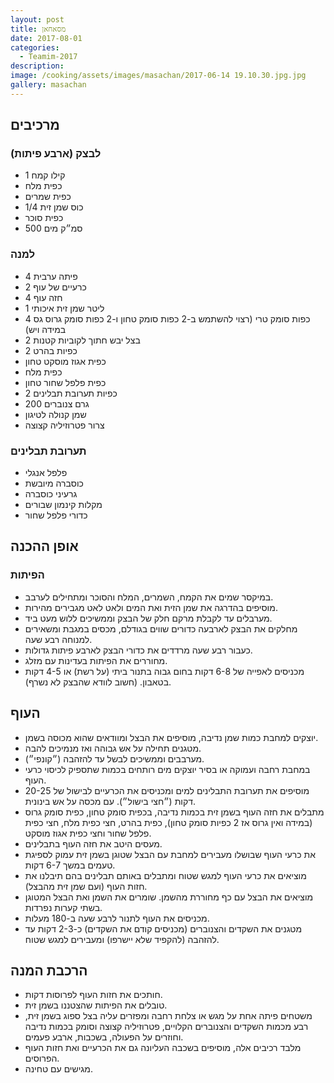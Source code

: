 ```yaml
---
layout: post
title: מסאחאן
date: 2017-08-01
categories:
  - Teamim-2017
description: 
image: /cooking/assets/images/masachan/2017-06-14 19.10.30.jpg.jpg
gallery: masachan
---
```


## מרכיבים

### לבצק (ארבע פיתות)

- 1 קילו קמח
- כפית מלח
- כפית שמרים
- 1/4 כוס שמן זית
- כפית סוכר
- 500 סמ״ק מים

### למנה

- 4 פיתה ערבית
- 2 כרעיים של עוף
- 4 חזה עוף
- 1 ליטר שמן זית איכותי
- 4 כפות סומק טרי (רצוי להשתמש ב-2 כפות סומק טחון ו-2 כפות סומק גרוס גס במידה ויש)
- 2 בצל יבש חתוך לקוביות קטנות
- 2 כפיות בהרט
- כפית אגוז מוסקט טחון
- כפית מלח
- כפית פלפל שחור טחון
- 2 כפיות תערובת תבלינים
- 200 גרם צנוברים
- שמן קנולה לטיגון
- צרור פטרוזיליה קצוצה

### תערובת תבלינים

- פלפל אנגלי
- כוסברה מיובשת
- גרעיני כוסברה
- מקלות קינמון שבורים   
- כדורי פלפל שחור

## אופן ההכנה

### הפיתות

- במיקסר שמים את הקמח, השמרים, המלח והסוכר ומתחילים לערבב.
- מוסיפים בהדרגה את שמן הזית ואת המים ולאט לאט מגבירים מהירות.
- מערבלים עד לקבלת מרקם חלק של הבצק וממשיכים ללוש מעט ביד.
-  מחלקים את הבצק לארבעה כדורים שווים בגודלם, מכסים במגבת ומשאירים למנוחה רבע שעה.
- כעבור רבע שעה מרדדים את כדורי הבצק לארבע פיתות גדולות.
- מחוררים את הפיתות בעדינות עם מזלג.
- מכניסים לאפייה של 6-8 דקות בחום גבוה בתנור ביתי (על רשת) או 4-5 דקות בטאבון. (חשוב לוודא
שהבצק לא נשרף).

## העוף

- יוצקים למחבת כמות שמן נדיבה, מוסיפים את הבצל ומוודאים שהוא מכוסה בשמן.
- מטגנים תחילה על אש גבוהה ואז מנמיכים להבה.
- מערבבים וממשיכים לבשל עד להזהבה (״קונפי״).
- במחבת רחבה ועמוקה או בסיר יוצקים מים רותחים בכמות שתספיק לכיסוי כרעי העוף.
- מוסיפים את תערובת התבלינים למים ומכניסים את הכרעיים לבישול של 20-25 דקות (״חצי בישול״). עם מכסה על
אש בינונית.
- מתבלים את חזה העוף בשמן זית בכמות נדיבה, בכפית סומק טחון, כפית סומק גרוס (במידה ואין גרוס
אז 2 כפיות סומק טחון), כפית בהרט, חצי כפית מלח, חצי כפית פלפל שחור וחצי כפית אגוז מוסקט.
- מעסים היטב את חזה העוף בתבלינים.
- את כרעי העוף שבושלו מעבירים למחבת עם הבצל שטוגן בשמן זית עמוק לספיגת טעמים במשך 6-7
דקות.
- מוציאים את כרעי העוף למגש שטוח ומתבלים באותם תבלינים בהם תיבלנו את חזות העוף (ועם שמן
זית מהבצל).
- מוציאים את הבצל עם כף מחוררת מהשמן. שומרים את השמן ואת הבצל המטוגן בשתי קערות נפרדות.
- מכניסים את העוף לתנור לרבע שעה ב-180 מעלות.
- מטגנים את השקדים והצנוברים (מכניסים קודם את השקדים) כ-2-3 דקות עד להזהבה (להקפיד שלא
יישרפו) ומעבירים למגש שטוח.

## הרכבת המנה
- חותכים את חזות העוף לפרוסות דקות.
- טובלים את הפיתות שהצטננו בשמן זית.
- משטחים פיתה אחת על מגש או צלחת רחבה ומפזרים עליה בצל ספוג בשמן זית, רבע מכמות השקדים והצנוברים
הקלויים, פטרוזיליה קצוצה וסומק בכמות נדיבה וחוזרים על הפעולה, בשכבות, ארבע פעמים.
- מלבד רכיבים אלה, מוסיפים בשכבה העליונה גם את הכרעיים ואת חזות העוף הפרוסים.
- מגישים עם טחינה.
